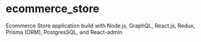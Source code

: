 # ecommerce_store
Ecommerce Store application build with Node.js, GraphQL, React.js, Redux, Prisma (ORM), PostgresSQL, and React-admin
